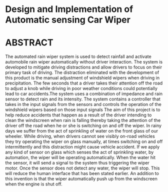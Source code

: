 # Design and Implementation of Automatic sensing Car Wiper
# ABSTRACT
The automated rain wiper system is used to detect rainfall and activate automobile rain wiper automatically without driver interaction. The system is developed to mitigate driving distractions and allow drivers to focus on their primary task of driving. The distraction eliminated with the development of this product is the manual adjustment of windshield wipers when driving in precipitation. The few seconds that a driver takes their attention off the road to adjust a knob while driving in poor weather conditions could potentially lead to car accidents.The system uses a combination of impedance and rain sensor to detect rain and its intensity. The system contains a controller that takes in the input signals from the sensors and controls the operation of the windshield wipers based on those input signals The aim of this project is to help reduce accidents that happen as a result of the driver intending to clean the windscreen when rain is falling thereby taking the attention of the driver off the road when he or she is switching on and off the wiper. In rainy days we suffer from the act of sprinkling of water on the front glass of our wheeler. While driving, when drivers cannot see visibly on-road vehicles they try operating the wiper on glass manually, at times switching on and off intermittently and this distraction might cause vehicle accident. If we apply any kind of sensor on glass which senses the act of sprinkling water, by automation, the wiper will be operating automatically. When the water hit the sensor, it will send a signal to the system thus triggering the wiper motor. Once the sensor does not detect any water, the wiper will stop. This will reduce the human interface that has been stated earlier. An addition to this invention is that the wiper automatically push up from the windscreen when the engine is shut off.



